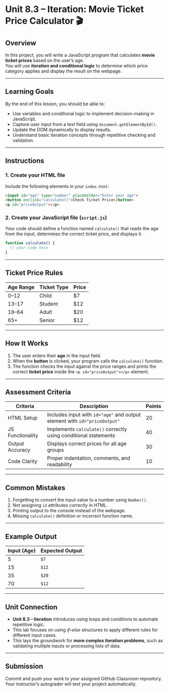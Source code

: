 # Unit 8.3 – Iteration: Movie Ticket Price Calculator 🎬

## Overview
In this project, you will write a JavaScript program that calculates **movie ticket prices** based on the user’s age.  
You will use **iteration and conditional logic** to determine which price category applies and display the result on the webpage.

---

## Learning Goals
By the end of this lesson, you should be able to:
- Use variables and conditional logic to implement decision-making in JavaScript.
- Capture user input from a text field using `document.getElementById()`.
- Update the DOM dynamically to display results.
- Understand basic iteration concepts through repetitive checking and validation.

---

## Instructions

### 1. Create your HTML file
Include the following elements in your `index.html`:

```html
<input id="age" type="number" placeholder="Enter your age">
<button onclick="calculate()">Check Ticket Price</button>
<p id="priceOutput"></p>
```

### 2. Create your JavaScript file (`script.js`)
Your code should define a function named `calculate()` that reads the age from the input, determines the correct ticket price, and displays it.

```javascript
function calculate() {
  // your code here
}
```

---

## Ticket Price Rules

| Age Range | Ticket Type | Price |
|------------|--------------|--------|
| 0–12 | Child | $7 |
| 13–17 | Student | $12 |
| 18–64 | Adult | $20 |
| 65+ | Senior | $12 |

---

## How It Works
1. The user enters their **age** in the input field.
2. When the **button** is clicked, your program calls the `calculate()` function.
3. The function checks the input against the price ranges and prints the correct **ticket price** inside the `<p id="priceOutput"></p>` element.

---

## Assessment Criteria

| Criteria | Description | Points |
|-----------|--------------|--------|
| HTML Setup | Includes input with `id="age"` and output element with `id="priceOutput"` | 20 |
| JS Functionality | Implements `calculate()` correctly using conditional statements | 40 |
| Output Accuracy | Displays correct prices for all age groups | 30 |
| Code Clarity | Proper indentation, comments, and readability | 10 |

---

## Common Mistakes
1. Forgetting to convert the input value to a number using `Number()`.
2. Not assigning `id` attributes correctly in HTML.
3. Printing output to the console instead of the webpage.
4. Missing `calculate()` definition or incorrect function name.

---

## Example Output

| Input (Age) | Expected Output |
|--------------|----------------|
| 5 | `$7` |
| 15 | `$12` |
| 35 | `$20` |
| 70 | `$12` |

---

## Unit Connection
- **Unit 8.3 – Iteration** introduces using loops and conditions to automate repetitive logic.
- This lab focuses on using *if–else* structures to apply different rules for different input cases.
- This lays the groundwork for **more complex iteration problems**, such as validating multiple inputs or processing lists of data.

---

## Submission
Commit and push your work to your assigned GitHub Classroom repository.  
Your instructor’s autograder will test your project automatically.
